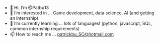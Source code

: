 - 👋 Hi, I’m @Patbu13
- 👀 I’m interested in ... Game development, data science, AI (and getting an internship)
- 🌱 I’m currently learning ... lots of languages! (python, javascript, SQL, common internship requirements)
- 📫 How to reach me ... patrickbu_SC@hotmail.com
